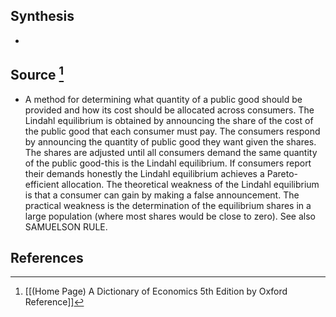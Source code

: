 ## Synthesis
- 
## Source [^1]
- A method for determining what quantity of a public good should be provided and how its cost should be allocated across consumers. The Lindahl equilibrium is obtained by announcing the share of the cost of the public good that each consumer must pay. The consumers respond by announcing the quantity of public good they want given the shares. The shares are adjusted until all consumers demand the same quantity of the public good-this is the Lindahl equilibrium. If consumers report their demands honestly the Lindahl equilibrium achieves a Pareto-efficient allocation. The theoretical weakness of the Lindahl equilibrium is that a consumer can gain by making a false announcement. The practical weakness is the determination of the equilibrium shares in a large population (where most shares would be close to zero). See also SAMUELSON RULE.
## References

[^1]: [[(Home Page) A Dictionary of Economics 5th Edition by Oxford Reference]]